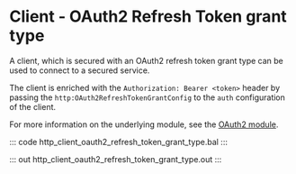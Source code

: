 # Client - OAuth2 Refresh Token grant type

A client, which is secured with an OAuth2 refresh token grant type can be used to connect to a secured service.

The client is enriched with the `Authorization: Bearer <token>` header by passing the `http:OAuth2RefreshTokenGrantConfig` to the `auth` configuration of the client.

For more information on the underlying module, see the [OAuth2 module](https://lib.ballerina.io/ballerina/oauth2/latest/).

::: code http_client_oauth2_refresh_token_grant_type.bal :::

::: out http_client_oauth2_refresh_token_grant_type.out :::
